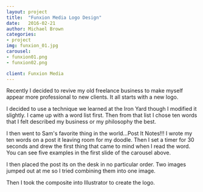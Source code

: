 ```yaml
---
layout: project
title:  "Funxion Media Logo Design"
date:   2016-02-21
author: Michael Brown
categories:
- project
img: funxion_01.jpg
carousel:
- funxion01.png
- funxion02.png

client: Funxion Media
---
```

Recently I decided to revive my old freelance business to make myself appear more professional to new clients. It all starts with a new logo.

I decided to use a technique we learned at the Iron Yard though I modified it slightly. I came up with a word list first. Then from that list I chose ten words that I felt described my business or my philosophy the best.

I then went to Sam's favorite thing in the world...Post It Notes!!!  I wrote my ten words on a post it leaving room for my doodle. Then I set a timer for 30 seconds and drew the first thing that came to mind when I read the word. You can see five examples in the first slide of the carousel above.

I then placed the post its on the desk in no particular order. Two images jumped out at me so I tried combining them into one image.

Then I took the composite into Illustrator to create the logo.
